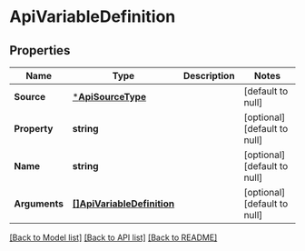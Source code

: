 # ApiVariableDefinition

## Properties
Name | Type | Description | Notes
------------ | ------------- | ------------- | -------------
**Source** | [***ApiSourceType**](ApiSourceType.md) |  | [default to null]
**Property** | **string** |  | [optional] [default to null]
**Name** | **string** |  | [optional] [default to null]
**Arguments** | [**[]ApiVariableDefinition**](ApiVariableDefinition.md) |  | [optional] [default to null]

[[Back to Model list]](../README.md#documentation-for-models) [[Back to API list]](../README.md#documentation-for-api-endpoints) [[Back to README]](../README.md)


